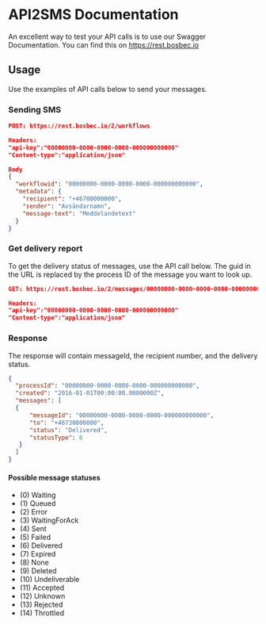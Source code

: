 <style>
    .dashboard-container h1,.dashboard-container h2,.dashboard-container h3,.dashboard-container h4,.dashboard-container h5,.dashboard-container p {
    color: #353A40;
}
.dashboard-container h1 {
    font-weight: 400;
    font-size: 32px !important;
    margin-top: 0;
}
.dashboard-container h2 {
    font-weight: 400;
    font-size: 24px;
}
.dashboard-container h3 {
    font-weight: 400;
    font-size: 20px;
}
.dashboard-container h4 {
    font-weight: 400;
    font-size: 16px;
}
.dashboard-container h5 {
    font-weight: 400;
    font-size: 13px;
    letter-spacing: 0px;
}
.dashboard-container p {
    font-weight: 400;
    font-size: 13px;
}
.service-component {
    max-width: 600px;    
}
</style>

# API2SMS Documentation

An excellent way to test your API calls is to use our Swagger Documentation. You can find this on https://rest.bosbec.io

## Usage
Use the examples of API calls below to send your messages.

### Sending SMS

```JSON
POST: https://rest.bosbec.io/2/workflows

Headers:
"api-key":"00000000-0000-0000-0000-000000000000"
"Content-type":"application/json"

Body
{
  "workflowid": "00000000-0000-0000-0000-000000000000",
  "metadata": {
    "recipient": "+46700000000",
    "sender": "Avsändarnamn",
    "message-text": "Meddelandetext"
  }
}
```

### Get delivery report
To get the delivery status of messages, use the API call below. The guid in the URL is replaced by the process ID of the message you want to look up.

```JSON
GET: https://rest.bosbec.io/2/messages/00000000-0000-0000-0000-000000000000

Headers:
"api-key":"00000000-0000-0000-0000-000000000000"
"Content-type":"application/json"
```

### Response
The response will contain messageId, the recipient number, and the delivery status.

```JSON
{
  "processId": "00000000-0000-0000-0000-000000000000",
  "created": "2016-01-01T00:00:00.0000000Z",
  "messages": [
  {
      "messageId": "00000000-0000-0000-0000-000000000000",
      "to": "+46730000000",
      "status": "Delivered",
      "statusType": 6
   }
  ]
}
```

#### Possible message statuses

* (0) Waiting
* (1) Queued
* (2) Error
* (3) WaitingForAck
* (4) Sent
* (5) Failed
* (6) Delivered
* (7) Expired
* (8) None
* (9) Deleted
* (10) Undeliverable
* (11) Accepted
* (12) Unknown
* (13) Rejected
* (14) Throttled
